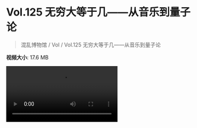 # Vol.125 无穷大等于几——从音乐到量子论

> 混乱博物馆 / Vol / Vol.125 无穷大等于几——从音乐到量子论

**视频大小**: 17.6 MB

<div class="video"><video src="https://file.hsyhx.top/video/混乱博物馆/Vol/125.mp4" controls preload>🤔 您的浏览器不支持 video 标签</video></div>